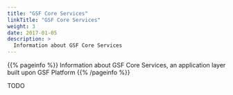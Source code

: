 ```yaml
---
title: "GSF Core Services"
linkTitle: "GSF Core Services"
weight: 3
date: 2017-01-05
description: >
  Information about GSF Core Services
---
```


{{% pageinfo %}}
Information about GSF Core Services, an application layer built upon GSF Platform
{{% /pageinfo %}}

TODO
